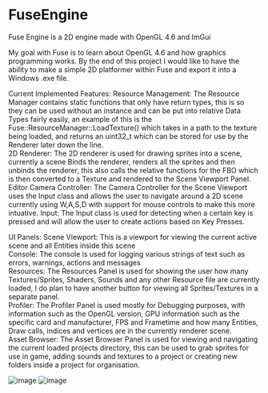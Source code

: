 # FuseEngine
Fuse Engine is a 2D engine made with OpenGL 4.6 and ImGui

My goal with Fuse is to learn about OpenGL 4.6 and how graphics programming works. By the end of this project I would like to have the ability to make a simple 2D platformer within Fuse and export it into a Windows .exe file.

Current Implemented Features:
Resource Management: The Resource Manager contains static functions that only have return types, this is so they can be used without an instance and can be put into relative Data Types fairly easily, an example of this is the Fuse::ResourceManager::LoadTexture() which takes in a path to the texture being loaded, and returns an uint32_t which can be stored for use by the Renderer later down the line.  
2D Renderer: The 2D renderer is used for drawing sprites into a scene, currently a scene Binds the renderer, renders all the sprites and then unbinds the renderer, this also calls the relative functions for the FBO which is then converted to a Texture and rendered to the Scene Viewport Panel.  
Editor Camera Controller: The Camera Controller for the Scene Viewport uses the Input class and allows the user to navigate around a 2D scene currently using W,A,S,D with support for mouse controls to make this more intuative. 
Input: The Input class is used for detecting when a certain key is pressed and will allow the user to create actions based on Key Presses.  

UI Panels:
Scene Viewport: This is a viewport for viewing the current active scene and all Entities inside this scene  
Console: The console is used for logging various strings of text such as errors, warnings, actions and messages  
Resources: The Resources Panel is used for showing the user how many Textures/Sprites, Shaders, Sounds and any other Resource file are currently loaded, I do plan to have another button for viewing all Sprites/Textures in a separate panel.  
Profiler: The Profiler Panel is used mostly for Debugging purposes, with information such as the OpenGL version, GPU information such as the specific card and manufacturer, FPS and Frametime and how many Entities, Draw calls, indices and vertices are in the currently renderer scene.  
Asset Browser: The Asset Browser Panel is used for viewing and navigating the current loaded projects directory, this can be used to grab sprites for use in game, adding sounds and textures to a project or creating new folders inside a project for organisation.  

![image](https://user-images.githubusercontent.com/48921196/148675768-54376f28-f8fc-4551-9a14-7b28899ed1d1.png)
![image](https://user-images.githubusercontent.com/48921196/148676039-79872c4c-eb7f-4e7e-ac14-c767bb946cd5.png)
